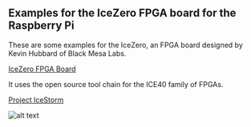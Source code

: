 ## Examples for the IceZero FPGA board for the Raspberry Pi

These are some examples for the IceZero, an FPGA board designed by
Kevin Hubbard of Black Mesa Labs.

[IceZero FPGA Board](https://blackmesalabs.wordpress.com/2017/02/07/icezero-fpga-board-for-rasppi/)

It uses the open source tool chain for the ICE40 family of FPGAs.

[Project IceStorm](http://www.clifford.at/icestorm/)

![alt text](https://github.com/zymurgy/ice_zero_examples/blob/master/images/icezero.png "IceZero paired with Raspberry Pi Zero")
